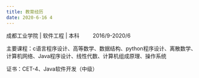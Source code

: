 ```yaml
---
title: 教育经历
date: 2020-6-16 4
---
```

成都工业学院 &#124; 软件工程 &#124; 本科 &#160; &#160; &#160; &#160; 2016/9-2020/6  
  
主要课程：c语言程序设计、高等数学、数据结构、python程序设计、离散数学、计算机网络、Java程序设计、线性代数、计算机组成原理、操作系统  
  
证书：CET-4、Java软件开发（中级）


